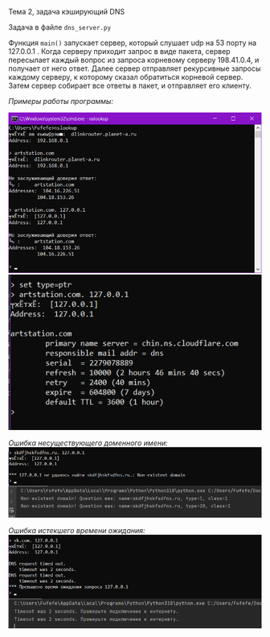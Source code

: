Тема 2, задача кэширующий DNS

Задача в файле `dns_server.py`

Функция `main()` запускает сервер, который слушает udp на 53 порту на 127.0.0.1 .
Когда серверy приходит запрос в виде пакета, сервер пересылает каждый вопрос из запроса корневому серверу 198.41.0.4,
и получает от него ответ. Далее сервер отправляет рекурсивные запросы каждому серверу, к которому сказал 
обратиться корневой сервер. Затем сервер собирает все ответы в пакет, и отправляет его клиенту.


*Примеры работы программы:*

![](Example1.png)
![](Example4.png)

*Ошибка несуществующего доменного имени:*
![](Example2.png)

*Ошибка истекшего времени ожидания:*
![](Example3.png)